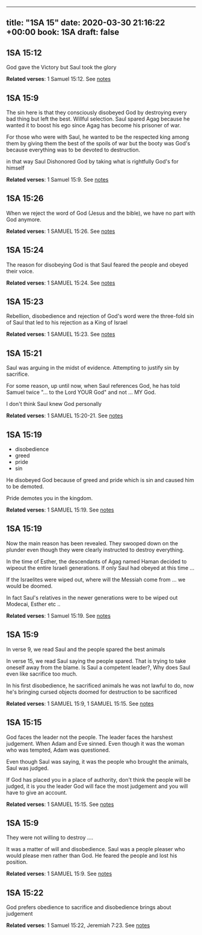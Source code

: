 
---
title: "1SA 15"
date: 2020-03-30 21:16:22 +00:00
book: 1SA
draft: false
---

## 1SA 15:12

God gave the Victory but Saul took the glory

**Related verses**: 1 Samuel 15:12. See [notes](https://my.bible.com/notes/3396941492974773219)


## 1SA 15:9

The sin here is that they consciously disobeyed God by destroying every bad thing but left the best. Willful selection. Saul spared Agag because he wanted it to boost his ego since Agag has become his prisoner of war.

For those who were with Saul, he wanted to be the respected king among them by giving them the best of the spoils of war but the booty was God's because everything was to be devoted to destruction.

in that way Saul Dishonored God by taking what is rightfully God's for himself

**Related verses**: 1 Samuel 15:9. See [notes](https://my.bible.com/notes/3396938866199618489)


## 1SA 15:26

When we reject the word of God (Jesus and the bible), we have no part with God anymore.

**Related verses**: 1 SAMUEL 15:26. See [notes](https://my.bible.com/notes/2628624330443710804)


## 1SA 15:24

The reason for disobeying God is that Saul feared the people and obeyed their voice.

**Related verses**: 1 SAMUEL 15:24. See [notes](https://my.bible.com/notes/2628615446027034928)


## 1SA 15:23

Rebellion, disobedience and rejection of God's word were the three-fold sin of Saul that led to his rejection as a King of Israel

**Related verses**: 1 SAMUEL 15:23. See [notes](https://my.bible.com/notes/2628612476426248490)


## 1SA 15:21

Saul was arguing in the midst of evidence. Attempting to justify sin by sacrifice. 

For some reason, up until now, when Saul references God, he has told Samuel twice "... to the Lord YOUR God" and not ... MY God.

I don't think Saul knew God personally

**Related verses**: 1 SAMUEL 15:20-21. See [notes](https://my.bible.com/notes/2628607210477576482)


## 1SA 15:19

- disobedience 
- greed
- pride
- sin

He disobeyed God because of greed and pride which is sin and caused him to be demoted.

Pride demotes you in the kingdom.

**Related verses**: 1 SAMUEL 15:19. See [notes](https://my.bible.com/notes/2628605190416883999)


## 1SA 15:19

Now the main reason has been revealed. They swooped down on the plunder even though they were clearly instructed to destroy everything.

In the time of Esther, the descendants of Agag named Haman decided to wipeout the entire Israeli generations. If only Saul had obeyed at this time ...

If the Israelites were wiped out, where will the Messiah come from ... we would be doomed. 

In fact Saul's relatives in the newer generations were to be wiped out Modecai, Esther etc ..

**Related verses**: 1 Samuel 15:19. See [notes](https://my.bible.com/notes/2628268793931752015)


## 1SA 15:9

In verse 9, we read Saul and the people spared the best animals

In verse 15, we read Saul saying the people spared. That is trying to take oneself away from the blame. Is Saul a competent leader?, Why does Saul even like sacrifice too much.

In his first disobedience, he sacrificed animals he was not lawful to do, now he's bringing cursed objects doomed for destruction to be sacrificed

**Related verses**: 1 SAMUEL 15:9, 1 SAMUEL 15:15. See [notes](https://my.bible.com/notes/2628264774245016131)


## 1SA 15:15

God faces the leader not the people. The leader faces the harshest judgement. When Adam and Eve sinned. Even though it was the woman who was tempted, Adam was questioned.

Even though Saul was saying, it was the people who brought the animals, Saul was judged.

If God has placed you in a place of authority, don't think the people will be judged, it is you the leader God will face the most judgement and you will have to give an account.

**Related verses**: 1 SAMUEL 15:15. See [notes](https://my.bible.com/notes/2628262656045998648)


## 1SA 15:9

They were not willing to destroy ....

It was a matter of will and disobedience. Saul was a people pleaser who would please men rather than God. He feared the people and lost his position.

**Related verses**: 1 SAMUEL 15:9. See [notes](https://my.bible.com/notes/2628257873264370212)


## 1SA 15:22

God prefers obedience to sacrifice and disobedience brings about judgement

**Related verses**: 1 Samuel 15:22, Jeremiah 7:23. See [notes](https://my.bible.com/notes/3617618471498277354)

